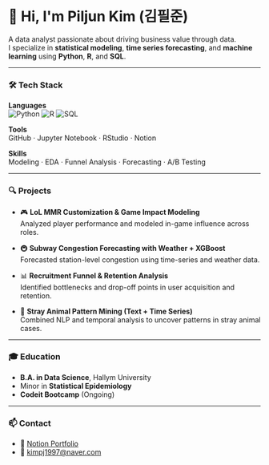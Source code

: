 # 👋 Hi, I'm Piljun Kim (김필준)

A data analyst passionate about driving business value through data.  
I specialize in **statistical modeling**, **time series forecasting**, and **machine learning** using **Python**, **R**, and **SQL**.

---

### 🛠 Tech Stack

**Languages**  
![Python](https://img.shields.io/badge/Python-3776AB?style=flat&logo=python&logoColor=white)
![R](https://img.shields.io/badge/R-276DC3?style=flat&logo=r&logoColor=white)
![SQL](https://img.shields.io/badge/SQL-4479A1?style=flat&logo=postgresql&logoColor=white)

**Tools**  
GitHub · Jupyter Notebook · RStudio · Notion

**Skills**  
Modeling · EDA · Funnel Analysis · Forecasting · A/B Testing

---

### 🔍 Projects

- 🎮 **LoL MMR Customization & Game Impact Modeling**  
  Analyzed player performance and modeled in-game influence across roles.

- 🚇 **Subway Congestion Forecasting with Weather + XGBoost**  
  Forecasted station-level congestion using time-series and weather data.

- 📊 **Recruitment Funnel & Retention Analysis**  
  Identified bottlenecks and drop-off points in user acquisition and retention.

- 🐶 **Stray Animal Pattern Mining (Text + Time Series)**  
  Combined NLP and temporal analysis to uncover patterns in stray animal cases.

---

### 🎓 Education

- **B.A. in Data Science**, Hallym University  
- Minor in **Statistical Epidemiology**  
- **Codeit Bootcamp** (Ongoing)

---

### 📫 Contact

- 📄 [Notion Portfolio](https://notion.so/abbb0b673a594e5899f3ad4a2880e666)  
- 📧 kimpj1997@naver.com
